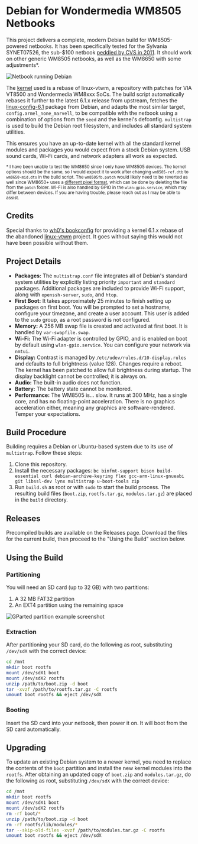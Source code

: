 # Debian for Wondermedia WM8505 Netbooks
This project delivers a complete, modern Debian build for WM8505-powered netbooks. It has been specifically tested for the Sylvania SYNET07526, the sub-$100 netbook [peddled by CVS in 2011](https://www.yourwarrantyisvoid.com/2011/01/08/hardware-pr0n-sylvania-netbook-from-cvs/). It should work on other generic WM8505 netbooks, as well as the WM8650 with some adjustments*.

![Netbook running Debian](https://i.imgur.com/73nZJa5.png)

The [kernel](https://github.com/lrussell887/linux-vtwm) used is a rebase of linux-vtwm, a repository with patches for VIA VT8500 and Wondermedia WM8xxx SoCs. The build script automatically rebases it further to the latest 6.1.x release from upstream, fetches the [linux-config-6.1](https://packages.debian.org/bookworm/armel/linux-config-6.1) package from Debian, and adapts the most similar target, `config.armel_none_marvell`, to be compatible with the netbook using a combination of options from the `seed` and the kernel's defconfig. `multistrap` is used to build the Debian root filesystem, and includes all standard system utilities.

This ensures you have an up-to-date kernel with all the standard kernel modules and packages you would expect from a stock Debian system. USB sound cards, Wi-Fi cards, and network adapters all work as expected.

<sub>\* I have been unable to test the WM8650 since I only have WM8505 devices. The kernel options should be the same, so I would expect it to work after changing `wm8505-ref.dtb` to `wm8650-mid.dts` in the build script. The `wm8505fb.patch` would likely need to be reverted as well since WM8650+ uses a [different pixel format](https://groups.google.com/d/msg/vt8500-wm8505-linux-kernel/-5V20yDM4jQ/sjlXNF8PAwAJ), which can be done by deleting the file from the `patch` folder. Wi-Fi is also handled by GPIO in the `wlan-gpio.service`, which may differ between devices. If you are having trouble, please reach out as I may be able to assist.</sub>

## Credits
Special thanks to [wh0's bookconfig](https://github.com/wh0/bookconfig) for providing a kernel 6.1.x rebase of the abandoned [linux-vtwm](https://github.com/linux-wmt/linux-vtwm) project. It goes without saying this would not have been possible without them.

## Project Details
- **Packages:** The `multistrap.conf` file integrates all of Debian's standard system utilities by explicitly listing priority `important` and `standard` packages. Additional packages are included to provide Wi-Fi support, along with `openssh-server`, `sudo`, and `htop`.
- **First Boot:** It takes approximately 25 minutes to finish setting up packages on first boot. You will be prompted to set a hostname, configure your timezone, and create a user account. This user is added to the `sudo` group, as a root password is not configured.
- **Memory:** A 256 MB swap file is created and activated at first boot. It is handled by `var-swapfile.swap`.
- **Wi-Fi:** The Wi-Fi adapter is controlled by GPIO, and is enabled on boot by default using `wlan-gpio.service`. You can configure your network via `nmtui`.
- **Display:** Contrast is managed by `/etc/udev/rules.d/10-display.rules` and defaults to full brightness (value 128). Changes require a reboot. The kernel has been patched to allow full brightness during startup. The display backlight cannot be controlled; it is always on.
- **Audio:** The built-in audio does not function.
- **Battery:** The battery state cannot be monitored.
- **Performance:** The WM8505 is... slow. It runs at 300 MHz, has a single core, and has no floating-point acceleration. There is no graphics acceleration either, meaning any graphics are software-rendered. Temper your expectations.

## Build Procedure
Building requires a Debian or Ubuntu-based system due to its use of `multistrap`. Follow these steps:
1. Clone this repository.
2. Install the necessary packages: `bc binfmt-support bison build-essential curl debian-archive-keyring flex gcc-arm-linux-gnueabi git libssl-dev lynx multistrap u-boot-tools zip`
3. Run `build.sh` as root or with `sudo` to start the build process. The resulting build files (`boot.zip`, `rootfs.tar.gz`, `modules.tar.gz`) are placed in the `build` directory.

## Releases
Precompiled builds are available on the Releases page. Download the files for the current build, then proceed to the "Using the Build" section below.

## Using the Build
### Partitioning
You will need an SD card (up to 32 GB) with two partitions:
1. A 32 MB FAT32 partition
2. An EXT4 partition using the remaining space

![GParted partition example screenshot](https://i.imgur.com/gRDMqo1.png)

### Extraction
After partitioning your SD card, do the following as root, substituting `/dev/sdX` with the correct device:
```bash
cd /mnt
mkdir boot rootfs
mount /dev/sdX1 boot
mount /dev/sdX2 rootfs
unzip /path/to/boot.zip -d boot
tar -xvzf /path/to/rootfs.tar.gz -C rootfs
umount boot rootfs && eject /dev/sdX
```

### Booting
Insert the SD card into your netbook, then power it on. It will boot from the SD card automatically.

## Upgrading
To update an existing Debian system to a newer kernel, you need to replace the contents of the `boot` partition and install the new kernel modules into the `rootfs`. After obtaining an updated copy of `boot.zip` and `modules.tar.gz`, do the following as root, substituting `/dev/sdX` with the correct device:
```bash
cd /mnt
mkdir boot rootfs
mount /dev/sdX1 boot
mount /dev/sdX2 rootfs
rm -rf boot/*
unzip /path/to/boot.zip -d boot
rm -rf rootfs/lib/modules/*
tar --skip-old-files -xvzf /path/to/modules.tar.gz -C rootfs
umount boot rootfs && eject /dev/sdX
```
